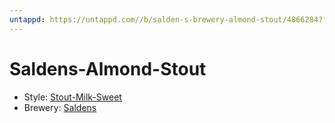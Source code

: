 ```yaml
---
untappd: https://untappd.com//b/salden-s-brewery-almond-stout/4866284?filter=you
---
```


# Saldens-Almond-Stout

- Style: [Stout-Milk-Sweet](Stout-Milk-Sweet.md)
- Brewery: [Saldens](Saldens.md)